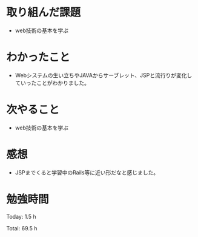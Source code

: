 # 取り組んだ課題
- web技術の基本を学ぶ

# わかったこと
- Webシステムの生い立ちやJAVAからサーブレット、JSPと流行りが変化していったことがわかりました。  

# 次やること
- web技術の基本を学ぶ

# 感想
- JSPまでくると学習中のRails等に近い形だなと感じました。

# 勉強時間
Today: 1.5 h

Total: 69.5 h

